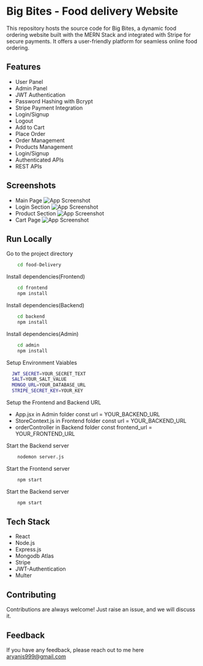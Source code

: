 
# Big Bites - Food delivery Website

This repository hosts the source code for Big Bites, a dynamic food ordering website built with the MERN Stack and integrated with Stripe for secure payments. It offers a user-friendly platform for seamless online food ordering.


## Features

- User Panel
- Admin Panel
- JWT Authentication
- Password Hashing with Bcrypt
- Stripe Payment Integration
- Login/Signup
- Logout
- Add to Cart
- Place Order
- Order Management
- Products Management
- Login/Signup
- Authenticated APIs
- REST APIs


## Screenshots
- Main Page
![App Screenshot](https://github.com/aryanjsl/Food-Delivery-Website/blob/7717b733bf7de94a3dd25b802d04cae9be41b5c4/1.png)
- Login Section
![App Screenshot](https://github.com/aryanjsl/Food-Delivery-Website/blob/7717b733bf7de94a3dd25b802d04cae9be41b5c4/2.png)
- Product Section
![App Screenshot](https://github.com/aryanjsl/Food-Delivery-Website/blob/7717b733bf7de94a3dd25b802d04cae9be41b5c4/3.5.png)
- Cart Page
![App Screenshot](https://github.com/aryanjsl/Food-Delivery-Website/blob/7717b733bf7de94a3dd25b802d04cae9be41b5c4/3.png)


## Run Locally


Go to the project directory

```bash
    cd food-Delivery
```

Install dependencies(Frontend)

```bash
    cd frontend
    npm install
```

Install dependencies(Backend)

```bash
    cd backend
    npm install
```
Install dependencies(Admin)
```bash
    cd admin
    npm install
```

Setup Environment Vaiables
```bash
  JWT_SECRET=YOUR_SECRET_TEXT
  SALT=YOUR_SALT_VALUE
  MONGO_URL=YOUR_DATABASE_URL
  STRIPE_SECRET_KEY=YOUR_KEY
```
Setup the Frontend and Backend URL

- App.jsx in Admin folder const url = YOUR_BACKEND_URL
- StoreContext.js in Frontend folder const url = YOUR_BACKEND_URL
- orderController in Backend folder const frontend_url = YOUR_FRONTEND_URL

Start the Backend server
```bash
    nodemon server.js
```
Start the Frontend server
```bash
    npm start
```
Start the Backend server
```bash
    npm start
```
## Tech Stack

- React
- Node.js
- Express.js
- Mongodb Atlas
- Stripe
- JWT-Authentication
- Multer

## Contributing

Contributions are always welcome! Just raise an issue, and we will discuss it.


## Feedback

If you have any feedback, please reach out to me here aryanjs999@gmail.com

